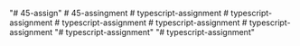 "# 45-assign" 
#   4 5 - a s s i n g m e n t  
 #   t y p e s c r i p t - a s s i g n m e n t  
 #   t y p e s c r i p t - a s s i g n m e n t  
 #   t y p e s c r i p t - a s s i g n m e n t  
 #   t y p e s c r i p t - a s s i g n m e n t  
 #   t y p e s c r i p t - a s s i g n m e n t  
 "# typescript-assignment" 
"# typescript-assignment" 

